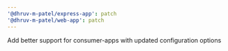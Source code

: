 ```yaml
---
'@dhruv-m-patel/express-app': patch
'@dhruv-m-patel/web-app': patch
---
```


Add better support for consumer-apps with updated configuration options
